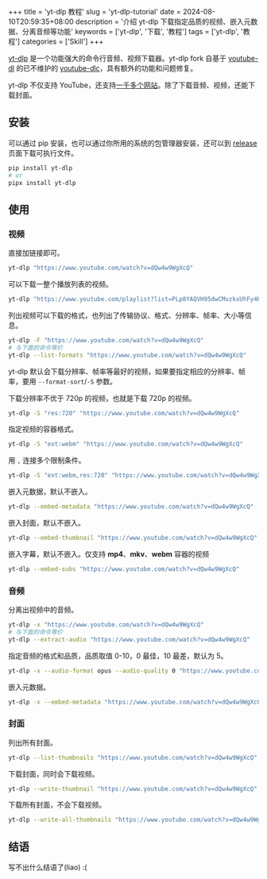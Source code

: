 +++
title = 'yt-dlp 教程'
slug = 'yt-dlp-tutorial'
date = 2024-08-10T20:59:35+08:00
description = '介绍 yt-dlp 下载指定品质的视频、嵌入元数据、分离音频等功能'
keywords = ['yt-dlp', '下载', '教程']
tags = ['yt-dlp', '教程']
categories = ['Skill']
+++

[yt-dlp](https://github.com/yt-dlp/yt-dlp) 是一个功能强大的命令行音频、视频下载器。yt-dlp fork 自基于 [youtube-dl](https://github.com/ytdl-org/youtube-dl) 的已不维护的 [youtube-dlc](https://github.com/blackjack4494/yt-dlc)，具有额外的功能和问题修复。

yt-dlp 不仅支持 YouTube，还支持[一千多个网站](https://github.com/yt-dlp/yt-dlp/blob/master/supportedsites.md)。除了下载音频、视频，还能下载封面。

## 安装

可以通过 pip 安装，也可以通过你所用的系统的包管理器安装，还可以到 [release](https://github.com/yt-dlp/yt-dlp/releases) 页面下载可执行文件。

```sh
pip install yt-dlp
# or
pipx install yt-dlp
```

## 使用

### 视频

直接加链接即可。

```sh
yt-dlp "https://www.youtube.com/watch?v=dQw4w9WgXcQ"
```

可以下载一整个播放列表的视频。

```sh
yt-dlp "https://www.youtube.com/playlist?list=PLp8YAQVH95dwCMvzkxUhFy4KWRAtp_awf"
```

列出视频可以下载的格式，也列出了传输协议、格式、分辨率、帧率、大小等信息。

```sh
yt-dlp -F "https://www.youtube.com/watch?v=dQw4w9WgXcQ"
# 与下面的命令等价
yt-dlp --list-formats "https://www.youtube.com/watch?v=dQw4w9WgXcQ"
```

yt-dlp 默认会下载分辨率、帧率等最好的视频，如果要指定相应的分辨率、帧率，要用 `--format-sort`/`-S` 参数。

下载分辨率不优于 720p 的视频，也就是下载 720p 的视频。

```sh
yt-dlp -S "res:720" "https://www.youtube.com/watch?v=dQw4w9WgXcQ"
```

指定视频的容器格式。

```sh
yt-dlp -S "ext:webm" "https://www.youtube.com/watch?v=dQw4w9WgXcQ"
```

用 `,` 连接多个限制条件。

```sh
yt-dlp -S "ext:webm,res:720" "https://www.youtube.com/watch?v=dQw4w9WgXcQ"
```

嵌入元数据，默认不嵌入。

```sh
yt-dlp --embed-metadata "https://www.youtube.com/watch?v=dQw4w9WgXcQ"
```

嵌入封面，默认不嵌入。

```sh
yt-dlp --embed-thumbnail "https://www.youtube.com/watch?v=dQw4w9WgXcQ"
```

嵌入字幕，默认不嵌入。仅支持 **mp4**、**mkv**、**webm** 容器的视频

```sh
yt-dlp --embed-subs "https://www.youtube.com/watch?v=dQw4w9WgXcQ"
```

### 音频

分离出视频中的音频。

```sh
yt-dlp -x "https://www.youtube.com/watch?v=dQw4w9WgXcQ"
# 与下面的命令等价
yt-dlp --extract-audio "https://www.youtube.com/watch?v=dQw4w9WgXcQ"
```

指定音频的格式和品质，品质取值 0-10，0 最佳，10 最差，默认为 5。

```sh
yt-dlp -x --audio-format opus --audio-quality 0 "https://www.youtube.com/watch?v=dQw4w9WgXcQ"
```

嵌入元数据。

```sh
yt-dlp -x --embed-metadata "https://www.youtube.com/watch?v=dQw4w9WgXcQ"
```

### 封面

列出所有封面。

```sh
yt-dlp --list-thumbnails "https://www.youtube.com/watch?v=dQw4w9WgXcQ"
```

下载封面，同时会下载视频。

```sh
yt-dlp --write-thumbnail "https://www.youtube.com/watch?v=dQw4w9WgXcQ"
```

下载所有封面，不会下载视频。

```sh
yt-dlp --write-all-thumbnails "https://www.youtube.com/watch?v=dQw4w9WgXcQ"
```

## 结语

写不出什么结语了(liao) :(
